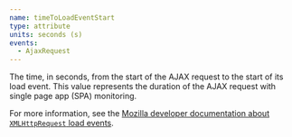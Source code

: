 ```yaml
---
name: timeToLoadEventStart
type: attribute
units: seconds (s)
events:
  - AjaxRequest
---
```


The time, in seconds, from the start of the AJAX request to the start of its load event. This value represents the duration of the AJAX request with single page app (SPA) monitoring.

For more information, see the [Mozilla developer documentation about `XMLHttpRequest` load events](https://developer.mozilla.org/en-US/docs/Web/API/XMLHttpRequest/load_event).